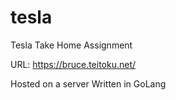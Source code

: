 # tesla
Tesla Take Home Assignment

URL: https://bruce.teitoku.net/

Hosted on a server
Written in GoLang
